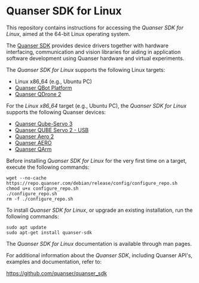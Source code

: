 # Quanser SDK for Linux
This repository contains instructions for accessing the *Quanser SDK for Linux*, aimed at the 64-bit Linux operating system. 

The [Quanser SDK](https://github.com/quanser/quanser_sdk) provides device drivers together with hardware interfacing, communication and vision libraries for aiding in application software development using Quanser hardware and virtual experiments.



The *Quanser SDK for Linux* supports the following Linux targets: 
- Linux x86_64 (e.g., Ubuntu PC)
- [Quanser QBot Platform](https://www.quanser.com/products/qbot-platform/)
- [Quanser QDrone 2](https://www.quanser.com/products/qdrone-2/)



For the *Linux x86_64* target (e.g., Ubuntu PC), the *Quanser SDK for Linux* supports the following Quanser devices:

- [Quanser Qube-Servo 3](https://www.quanser.com/products/qube-servo-3/)
- [Quanser QUBE Servo 2 - USB](https://www.quanser.com/products/qube-servo-2/)
- [Quanser Aero 2](https://www.quanser.com/products/aero-2/)
- [Quanser AERO](https://www.quanser.com/products/quanser-aero/)
- [Quanser QArm](https://www.quanser.com/products/qarm/)



Before installing *Quanser SDK for Linux* for the very first time on a target, execute the following commands: 

```
wget --no-cache https://repo.quanser.com/debian/release/config/configure_repo.sh
chmod u+x configure_repo.sh
./configure_repo.sh
rm -f ./configure_repo.sh
```



To install *Quanser SDK for Linux*, or upgrade an existing installation, run the following commands:

```
sudo apt update
sudo apt-get install quanser-sdk
```



The *Quanser SDK for Linux* documentation is available through man pages.



For additional information about the *Quanser SDK*, including Quanser API's, examples and documentation, refer to:

https://github.com/quanser/quanser_sdk

